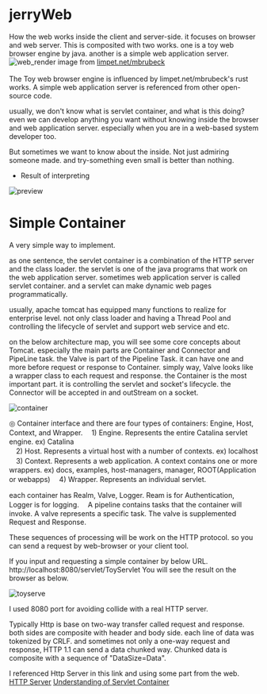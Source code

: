 # jerryWeb
How the web works inside the client and server-side. it focuses on browser and web server.
This is composited with two works.
one is a toy web browser engine by java. another is a simple web application server.
</br>
![web_render](https://user-images.githubusercontent.com/13846660/28877364-1db9bc8e-77d7-11e7-8370-f15f47072f0c.PNG)
image from [limpet.net/mbrubeck](limpet.net/mbrubeck)</br>
</br>
The Toy web browser engine is influenced by limpet.net/mbrubeck's rust works.
A simple web application server is referenced from other open-source code.

usually, we don't know what is servlet container, and what is this doing?
even we can develop anything you want without knowing inside the browser and web application server.
especially when you are in a web-based system developer too.

But sometimes we want to know about the inside.
Not just admiring someone made.
and try-something even small is better than nothing.

* Result of interpreting

![preview](https://github.com/kimtth/jerryWeb/blob/master/org.web.labs.inside.jerry/src/jerry/test/rainbow.png?raw=true)

# Simple Container
A very simple way to implement.

as one sentence, the servlet container is a combination of the HTTP server and the class loader.
the servlet is one of the java programs that work on the web application server. 
sometimes web application server is called servlet container. 
and a servlet can make dynamic web pages programmatically. 

usually, apache tomcat has equipped many functions to realize for enterprise level.
not only class loader and having a Thread Pool and controlling the lifecycle of servlet and support web service and etc.

on the below architecture map, you will see some core concepts about Tomcat.
especially the main parts are Container and Connector and PipeLine task. 
the Valve is part of the Pipeline Task. it can have one and more before request or response to Container.
simply way, Valve looks like a wrapper class to each request and response. 
the Container is the most important part. it is controlling the servlet and socket's lifecycle. 
the Connector will be accepted in and outStream on a socket.

![container](https://user-images.githubusercontent.com/13846660/29071897-7e954c82-7c80-11e7-9487-0385ec5ccd2e.PNG)

◎ Container interface and there are four types of containers: Engine, Host, Context, and Wrapper.
　1) Engine. Represents the entire Catalina servlet engine. ex) Catalina</br>
　2) Host. Represents a virtual host with a number of contexts. ex) localhost</br>
　3) Context. Represents a web application. A context contains one or more wrappers. ex) docs, examples, host-managers, manager, ROOT(Application or webapps)
　4) Wrapper. Represents an individual servlet.</br>

each container has Realm, Valve, Logger. Ream is for Authentication, Logger is for logging.　
A pipeline contains tasks that the container will invoke. A valve represents a specific task. 
The valve is supplemented Request and Response.

These sequences of processing will be work on the HTTP protocol.
so you can send a request by web-browser or your client tool.

If you input and requesting a simple container by below URL.
http://localhost:8080/servlet/ToyServlet
You will see the result on the browser as below.

![toyserve](https://user-images.githubusercontent.com/13846660/29072151-8aa1bee2-7c81-11e7-82c0-b7c9043e1f67.png)

I used 8080 port for avoiding collide with a real HTTP server.

Typically Http is base on two-way transfer called request and response.
both sides are composite with header and body side.
each line of data was tokenized by CRLF. 
and sometimes not only a one-way request and response, HTTP 1.1 can send a data chunked way. 
Chunked data is composite with a sequence of "DataSize=Data".

I referenced Http Server in this link and using some part from the web.
[HTTP Server](http://qiita.com/opengl-8080/items/ca152658a0e52c786029)
[Understanding of Servlet Container](http://www.hanbit.co.kr/lib/examFileDown.php?hed_idx=1000)



